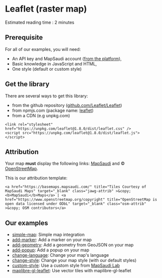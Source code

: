 # Leaflet (raster map)

Estimated reading time : 2 minutes

## Prerequisite

For all of our examples, you will need:

- An API key and MapSaudi account ([from the platform](https://app.mapsaudi.com/)),
- Basic knowledge in JavaScript and HTML,
- One style (default or custom style)

## Get the library

There are several ways to get this library:

- from the github repository ([github.com/Leaflet/Leaflet](https://github.com/Leaflet/Leaflet))
- from npmjs.com (package name: [leaflet](https://www.npmjs.com/package/leaflet))
- from a CDN (e.g unpkg.com)

```
<link rel="stylesheet" href="https://unpkg.com/leaflet@1.8.0/dist/leaflet.css" />
<script src="https://unpkg.com/leaflet@1.8.0/dist/leaflet.js"></script>
```

## Attribution

Your map **must** display the following links: [MapSaudi]() and © [OpenStreetMap](https://www.openstreetmap.org/about/).

This is our attribution template:

```
<a href="https://basemaps.mapsaudi.com/" title="Tiles Courtesy of MapSaudi Maps" target="_blank" class="jawg-attrib" >&copy; <b>MapSaudi</b>Maps</a> | <a href="https://www.openstreetmap.org/copyright" title="OpenStreetMap is open data licensed under ODbL" target="_blank" class="osm-attrib" >&copy; OSM contributors</a>
```

## Our examples

- [simple-map](): Simple map integration
- [add-marker](): Add a marker on your map
- [add-geometry](): Add a geometry from GeoJSON on your map
- [add-popup](): Add a popup on your map
- [change-language](): Change your map's language
- [change-style](): Change your map style (with our default styles)
- [custom-style](): Use a custom style from [MapSaudi Lab](https://app.mapsaudi.com/)
- [maplibre-gl-leaflet](): Use vector tiles with maplibre-gl-leaflet